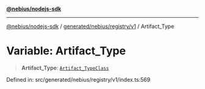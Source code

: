 [**@nebius/nodejs-sdk**](../../../../../README.md)

---

[@nebius/nodejs-sdk](../../../../../README.md) / [generated/nebius/registry/v1](../README.md) / Artifact_Type

# Variable: Artifact_Type

> **Artifact_Type**: [`Artifact_TypeClass`](../type-aliases/Artifact_TypeClass.md)

Defined in: src/generated/nebius/registry/v1/index.ts:569
